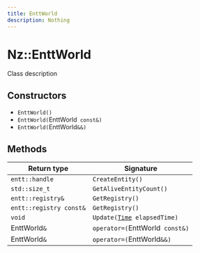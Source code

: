 ```yaml
---
title: EnttWorld
description: Nothing
---
```


# Nz::EnttWorld

Class description

## Constructors

- `EnttWorld()`
- `EnttWorld(`EnttWorld` const&)`
- `EnttWorld(`EnttWorld`&&)`

## Methods

| Return type | Signature |
| ----------- | --------- |
| `entt::handle` | `CreateEntity()` |
| `std::size_t` | `GetAliveEntityCount()` |
| `entt::registry&` | `GetRegistry()` |
| `entt::registry const&` | `GetRegistry()` |
| `void` | `Update(`[`Time`](documentation/generated/Core/Time.md)` elapsedTime)` |
| EnttWorld`&` | `operator=(`EnttWorld` const&)` |
| EnttWorld`&` | `operator=(`EnttWorld`&&)` |
